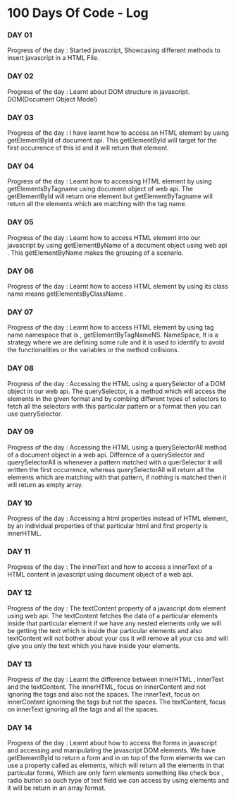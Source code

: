 # 100 Days Of Code - Log

### DAY 01
Progress of the day : Started javascript, Showcasing different methods to insert javascript in a HTML File. 

### DAY 02
Progress of the day : Learnt about DOM structure in javascript. DOM(Document Object Model)

### DAY 03
Progress of the day : I have learnt how to access an HTML element by using getElementById of document api. This getElementById will target for the first occurrence of this id and it will return that element.

### DAY 04
Progress of the day : Learnt how to accessing HTML element by using getElementsByTagname using document object of web api. The getElementById will return one element but getElementByTagname will return all the elements which are matching with the tag name.

### DAY 05
Progress of the day : Learnt how to access HTML element into our javascript by using getElementByName of a document object using web api . This getElementByName makes the grouping of a scenario.

### DAY 06
Progress of the day : Learnt how to access HTML element by using its class name means getElementsByClassName .

### DAY 07
Progress of the day : Learnt how to access HTML element by using tag name namespace that is , getElementByTagNameNS. NameSpace, It is a strategy where we are defining some rule and it is used to identify to avoid the functionalities or the variables or the method collisions.

### DAY 08
Progress of the day : Accessing the HTML using a querySelector of a DOM object in our web api. The querySelector, is a method which will access the elements in the given format and by combing different types of selectors to fetch all the selectors with this particular pattern or a format then you can use querySelector.

### DAY 09
Progress of the day : Accessing the HTML using a querySelectorAll method of a document object in a web api. Differnce of a querySelector and querySelectorAll is whenever a pattern matched with a querSelector it will written the first occurrence, whereas querySelectorAll will return all the elements which are matching with that pattern, if nothing is matched then it will return as empty array. 

### DAY 10
Progress of the day : Accessing a html properties instead of HTML element, by an individual properties of that particular html and first property is innerHTML.

### DAY 11
Progress of the day : The innerText and how to access a innerText of a HTML content in javascript using document object of a web api.

### DAY 12
Progress of the day : The textContent property of a javascript dom element using web api. The textContent fetches the data of a particular elements inside that particular element if we have any nested elements only we will be getting the text which is inside thar particular elements and also textContent will not bother about your css it will remove all your css and will give you only the text which you have inside your elements.

### DAY 13
Progress of the day : Learnt the difference between innerHTML , innerText and the textContent. The innerHTML, focus on innerContent and not ignoring the tags and also not the spaces. The innerText, focus on innerContent ignorning the tags but not the spaces. The textContent, focus on innerText ignoring all the tags and all the spaces.

### DAY 14
Progress of the day : Learnt about how to access the forms in javascript and accessing and manipulating the javascript DOM elements. We have getElementById to return a form and in on top of the form elements we can use a property called as elements, which will return all the elements in that particular forms, Which are only form elements something like check box , radio button so such type of text field we can access by using elements and it will be return in an array format.
